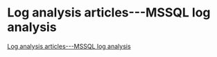# Log analysis articles---MSSQL log analysis
[Log analysis articles---MSSQL log analysis](https://aiwithcloud.com/2022/09/15/log_analysis_articles___mssql_log_analysis/)